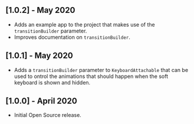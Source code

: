 ## [1.0.2] - May 2020

* Adds an example app to the project that makes use of the `transitionBuilder` parameter.
* Improves documentation on `transitionBuilder`.

## [1.0.1] - May 2020

* Adds a `transitionBuilder` parameter to `KeyboardAttachable` that can be used to ontrol the animations that should happen when the soft keyboard is shown and hidden.

## [1.0.0] - April 2020

* Initial Open Source release.
